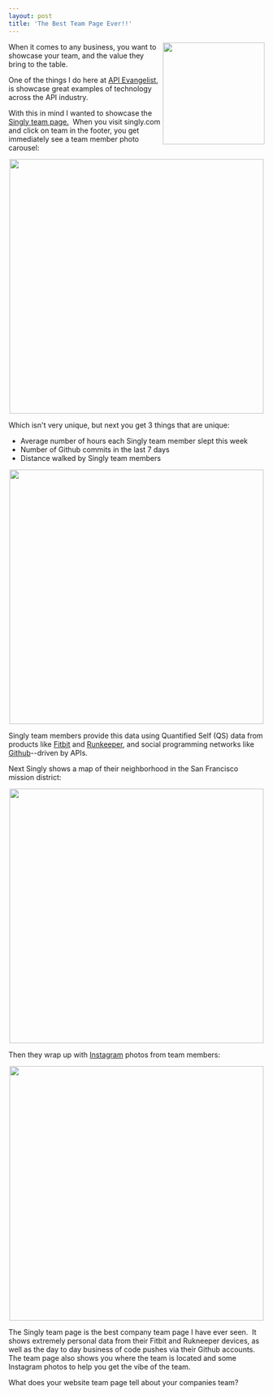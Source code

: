 ```yaml
---
layout: post
title: 'The Best Team Page Ever!!'
---
```

<p><a title="Singly" href="http://www.singly.com/"><img src="https://s3.amazonaws.com/kinlane-productions/singly/singly-logo_300.png" alt="" width="200" align="right" /></a></p>
<p>When it comes to any business, you want to showcase your team, and the value they bring to the table. &nbsp;</p>
<p>One of the things I do here at <a title="API Evangelist" href="http://apievangelist.com">API Evangelist</a>, is showcase great examples of technology across the API industry. &nbsp;</p>
<p>With this in mind I wanted to showcase the <a title="Singly Team Page" href="https://singly.com/about">Singly team page.</a> &nbsp;When you visit singly.com and click on team in the footer, you get immediately see a team member photo carousel:</p>
<p><img style="display: block; margin-left: auto; margin-right: auto;" src="https://s3.amazonaws.com/kinlane-productions/singly/team/Singly-Team-Carousel.png" alt="" width="500" /></p>
<p>Which isn't very unique, but next you get 3 things that are unique:</p>
<ul class="mainlist">
<li>Average number of hours each Singly team member slept this week</li>
<li>Number of Github commits in the last 7 days</li>
<li>Distance walked by Singly team members</li>
</ul>
<p><img style="display: block; margin-left: auto; margin-right: auto;" src="https://s3.amazonaws.com/kinlane-productions/singly/team/Singly-Sleep-Commits-DistanceWalked.png" alt="" width="500" /></p>
<p>Singly team members provide this data using Quantified Self (QS) data from products like <a title="Fithbit" href="https://singly.com/docs/fitbit">Fitbit</a> and <a title="Runkeeper" href="https://singly.com/docs/runkeeper">Runkeeper</a>, and social programming networks like <a title="Github" href="https://singly.com/docs/github">Github</a>--driven by APIs. &nbsp;</p>
<p>Next Singly shows a map of their neighborhood in the San Francisco mission district:</p>
<p><img style="display: block; margin-left: auto; margin-right: auto;" src="https://s3.amazonaws.com/kinlane-productions/singly/team/Singly-Neighborhood.png" alt="" width="500" /></p>
<p>Then they wrap up with <a title="Instagram" href="https://singly.com/docs/instagram">Instagram</a> photos from team members:</p>
<p><img style="display: block; margin-left: auto; margin-right: auto;" src="https://s3.amazonaws.com/kinlane-productions/singly/team/Singly-Team-Instagram.png" alt="" width="500" /></p>
<p>The Singly team page is the best company team page I have ever seen. &nbsp;It shows extremely personal data from their Fitbit and Rukneeper devices, as well as the day to day business of code pushes via their Github accounts. The team page also shows you where the team is located and some Instagram photos to help you get the vibe of the team.</p>
<p>What does your website team page tell about your companies team?</p>